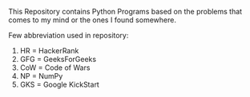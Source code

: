 This Repository contains Python Programs based on the problems that comes to my mind or the ones I found somewhere.

Few abbreviation used in repository:
1. HR = HackerRank
2. GFG = GeeksForGeeks
3. CoW = Code of Wars
4. NP = NumPy
5. GKS = Google KickStart
